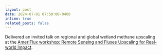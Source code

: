 ```yaml
---
layout: post
date: 2024-07-01 07:59:00-0400
inline: true
related_posts: false
---
```


Delivered an invited talk on regional and global wetland methane upscaling at the [AmeriFlux workshop: Remote Sensing and Fluxes Upscaling for Real-world Impact](https://ameriflux.lbl.gov/community/ameriflux-meetings-workshops/2024_upscaling_workshop/).
